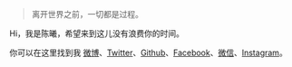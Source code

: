> 离开世界之前，一切都是过程。

Hi，我是陈曦，希望来到这儿没有浪费你的时间。

你可以在这里找到我 [微博](https://weibo.com/longlivewe)、[Twitter](https://twitter.com/C_henX_i)、[Github](https://github.com/longlivewe)、[Facebook](https://www.facebook.com/longlivewe)、[微信](https://s1.ax1x.com/2020/04/26/JREDPJ.png)、[Instagram](https://www.instagram.com/iamcarychen/)。
